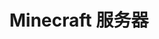 ---
title: Minecraft 服务器
description: 呃，分享分享一下啦
image:

# Badge style
style:
    background: "#2a9d8f"
    color: "#fff"
---